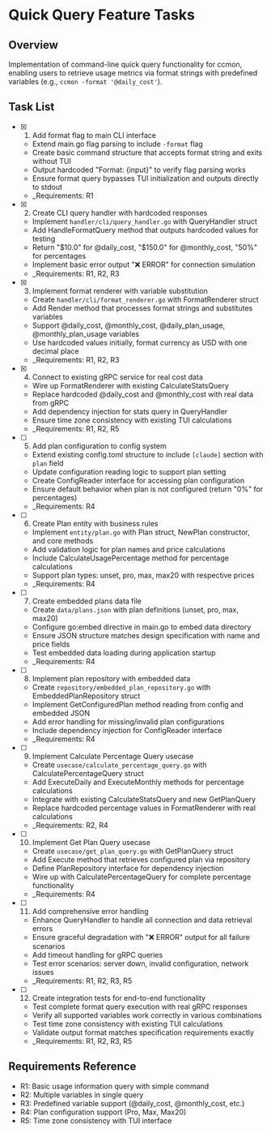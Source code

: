 # Quick Query Feature Tasks

## Overview
Implementation of command-line quick query functionality for ccmon, enabling users to retrieve usage metrics via format strings with predefined variables (e.g., `ccmon -format '@daily_cost'`).

## Task List

- [x] 1. Add format flag to main CLI interface
  - Extend main.go flag parsing to include `-format` flag
  - Create basic command structure that accepts format string and exits without TUI
  - Output hardcoded "Format: {input}" to verify flag parsing works
  - Ensure format query bypasses TUI initialization and outputs directly to stdout
  - _Requirements: R1

- [x] 2. Create CLI query handler with hardcoded responses
  - Implement `handler/cli/query_handler.go` with QueryHandler struct
  - Add HandleFormatQuery method that outputs hardcoded values for testing
  - Return "$10.0" for @daily_cost, "$150.0" for @monthly_cost, "50%" for percentages
  - Implement basic error output "❌ ERROR" for connection simulation
  - _Requirements: R1, R2, R3

- [x] 3. Implement format renderer with variable substitution
  - Create `handler/cli/format_renderer.go` with FormatRenderer struct
  - Add Render method that processes format strings and substitutes variables
  - Support @daily_cost, @monthly_cost, @daily_plan_usage, @monthly_plan_usage variables
  - Use hardcoded values initially, format currency as USD with one decimal place
  - _Requirements: R1, R2, R3

- [x] 4. Connect to existing gRPC service for real cost data
  - Wire up FormatRenderer with existing CalculateStatsQuery
  - Replace hardcoded @daily_cost and @monthly_cost with real data from gRPC
  - Add dependency injection for stats query in QueryHandler
  - Ensure time zone consistency with existing TUI calculations
  - _Requirements: R1, R2, R5

- [ ] 5. Add plan configuration to config system
  - Extend existing config.toml structure to include `[claude]` section with `plan` field
  - Update configuration reading logic to support plan setting
  - Create ConfigReader interface for accessing plan configuration
  - Ensure default behavior when plan is not configured (return "0%" for percentages)
  - _Requirements: R4

- [ ] 6. Create Plan entity with business rules
  - Implement `entity/plan.go` with Plan struct, NewPlan constructor, and core methods
  - Add validation logic for plan names and price calculations
  - Include CalculateUsagePercentage method for percentage calculations
  - Support plan types: unset, pro, max, max20 with respective prices
  - _Requirements: R4

- [ ] 7. Create embedded plans data file
  - Create `data/plans.json` with plan definitions (unset, pro, max, max20)
  - Configure go:embed directive in main.go to embed data directory
  - Ensure JSON structure matches design specification with name and price fields
  - Test embedded data loading during application startup
  - _Requirements: R4

- [ ] 8. Implement plan repository with embedded data
  - Create `repository/embedded_plan_repository.go` with EmbeddedPlanRepository struct
  - Implement GetConfiguredPlan method reading from config and embedded JSON
  - Add error handling for missing/invalid plan configurations
  - Include dependency injection for ConfigReader interface
  - _Requirements: R4

- [ ] 9. Implement Calculate Percentage Query usecase
  - Create `usecase/calculate_percentage_query.go` with CalculatePercentageQuery struct
  - Add ExecuteDaily and ExecuteMonthly methods for percentage calculations
  - Integrate with existing CalculateStatsQuery and new GetPlanQuery
  - Replace hardcoded percentage values in FormatRenderer with real calculations
  - _Requirements: R2, R4

- [ ] 10. Implement Get Plan Query usecase
  - Create `usecase/get_plan_query.go` with GetPlanQuery struct
  - Add Execute method that retrieves configured plan via repository
  - Define PlanRepository interface for dependency injection
  - Wire up with CalculatePercentageQuery for complete percentage functionality
  - _Requirements: R4

- [ ] 11. Add comprehensive error handling
  - Enhance QueryHandler to handle all connection and data retrieval errors
  - Ensure graceful degradation with "❌ ERROR" output for all failure scenarios
  - Add timeout handling for gRPC queries
  - Test error scenarios: server down, invalid configuration, network issues
  - _Requirements: R1, R2, R3, R5

- [ ] 12. Create integration tests for end-to-end functionality
  - Test complete format query execution with real gRPC responses
  - Verify all supported variables work correctly in various combinations
  - Test time zone consistency with existing TUI calculations
  - Validate output format matches specification requirements exactly
  - _Requirements: R1, R2, R3, R5

## Requirements Reference
- R1: Basic usage information query with simple command
- R2: Multiple variables in single query
- R3: Predefined variable support (@daily_cost, @monthly_cost, etc.)
- R4: Plan configuration support (Pro, Max, Max20)
- R5: Time zone consistency with TUI interface